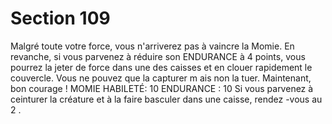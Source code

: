 # Section 109

Malgré toute votre force, vous n'arriverez pas à vaincre la Momie. En revanche, si vous
parvenez à réduire son ENDURANCE à 4 points, vous pourrez la jeter de force dans une
des caisses et en clouer rapidement le couvercle. Vous ne pouvez que la capturer m ais
non la tuer. Maintenant, bon courage !
MOMIE HABILETÉ: 10 ENDURANCE : 10
Si vous parvenez à ceinturer la créature et à la faire basculer dans une caisse, rendez -vous
au  2 .